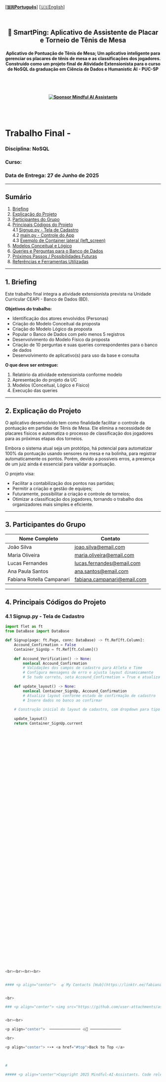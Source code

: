 
<br>

\[**[🇧🇷Português](README.pt_BR.md)**\] \[[🇺🇸English](README.md)\]

  <!--  START HEADER  -->

<br>


  <!--  START HEADER  -->
## <p align = "center" > 🏓 SmartPing: Aplicativo de Assistente de Placar e Torneio de Tênis de Mesa 
#### <p align = "center" > Aplicativo de Pontuação de Tênis de Mesa; Um aplicativo inteligente para gerenciar os placares de tênis de mesa e as classificações dos jogadores. Construído como um projeto final de Atividade Extensionista  para o curso de NoSQL da graduação em Ciência de Dados e Humanistic AI - PUC-SP  


 
  <br><br>

#### <p align="center"> [![Sponsor Mindful AI Assistants](https://img.shields.io/badge/Sponsor-Mindful%20AI%20%20Assistants-brightgreen?logo=GitHub)](https://github.com/sponsors/Mindful-AI-Assistants)

<br><br>



# Trabalho Final - 
### Disciplina: NoSQL  
### Curso: 
### Data de Entrega: 27 de Junho de 2025

---

## Sumário

1. [Briefing](#1-briefing)  
2. [Explicação do Projeto](#2-explicação-do-projeto)  
3. [Participantes do Grupo](#3-participantes-do-grupo)  
4. [Principais Códigos do Projeto](#4-principais-códigos-do-projeto)  
   4.1 [Signup.py - Tela de Cadastro](#41-signuppy---tela-de-cadastro)  
   4.2 [main.py - Controle do App](#42-mainpy---controle-do-app)  
   4.3 [Exemplo de Container lateral (left_screen)](#43-exemplo-de-container-lateral-left_screen)  
5. [Modelos Conceitual e Lógico](#5-modelos-conceitual-e-lógico)  
6. [Queries e Perguntas para o Banco de Dados](#6-queries-e-perguntas-para-o-banco-de-dados)  
7. [Próximos Passos / Possibilidades Futuras](#7-próximos-passos--possibilidades-futuras)  
8. [Referências e Ferramentas Utilizadas](#8-referências-e-ferramentas-utilizadas)  

---

## 1. Briefing

Este trabalho final integra a atividade extensionista prevista na Unidade Curricular CEAPI - Banco de Dados (BD).  

**Objetivos do trabalho:**  
- Identificação dos atores envolvidos (Personas)  
- Criação do Modelo Conceitual da proposta  
- Criação do Modelo Lógico da proposta  
- Popular o Banco de Dados com pelo menos 5 registros  
- Desenvolvimento do Modelo Físico da proposta  
- Criação de 10 perguntas e suas queries correspondentes para o banco de dados  
- Desenvolvimento de aplicativo(s) para uso da base e consulta  

**O que deve ser entregue:**  
1. Relatório da atividade extensionista conforme modelo  
2. Apresentação do projeto da UC  
3. Modelos (Conceitual, Lógico e Físico)  
4. Execução das queries  

---

## 2. Explicação do Projeto

O aplicativo desenvolvido tem como finalidade facilitar o controle da pontuação em partidas de Tênis de Mesa. Ele elimina a necessidade de placares físicos e automatiza o processo de classificação dos jogadores para as próximas etapas dos torneios.  

Embora o sistema atual seja um protótipo, há potencial para automatizar 100% da pontuação usando sensores na mesa e na bolinha, para registrar automaticamente os pontos. Porém, devido a possíveis erros, a presença de um juiz ainda é essencial para validar a pontuação.  

O projeto visa:  
- Facilitar a contabilização dos pontos nas partidas;  
- Permitir a criação e gestão de equipes;  
- Futuramente, possibilitar a criação e controle de torneios;  
- Otimizar a classificação dos jogadores, tornando o trabalho dos organizadores mais simples e eficiente.

---

## 3. Participantes do Grupo

| Nome Completo                | Contato                  |
|-----------------------------|--------------------------|
| João Silva                  | joao.silva@email.com     |
| Maria Oliveira              | maria.oliveira@email.com |
| Lucas Fernandes             | lucas.fernandes@email.com|
| Ana Paula Santos            | ana.santos@email.com     |
| Fabiana Rotella Campanari   | fabiana.campanari@email.com |

---

## 4. Principais Códigos do Projeto

### 4.1 Signup.py - Tela de Cadastro

```python
import flet as ft
from DataBase import DataBase

def Signup(page: ft.Page, conn: DataBase) -> ft.Ref[ft.Column]:
    Accound_Confirmation = False
    Container_SignUp = ft.Ref[ft.Column]()
    
    def Accound_Verification() -> None:
        nonlocal Accound_Confirmation
        # Validações dos campos de cadastro para Atleta e Time
        # Configura mensagens de erro e ajusta layout dinamicamente
        # Se tudo correto, seta Accound_Confirmation = True e atualiza layout
        
    def update_layout() -> None:
        nonlocal Container_SignUp, Accound_Confirmation
        # Atualiza layout conforme estado de confirmação de cadastro
        # Insere dados no banco ao confirmar
    
    # Construção inicial do layout de cadastro, com dropdown para tipo e campos correspondentes
    
    update_layout()
    return Container_SignUp.current
























































<br><br><br><br>


#### <p align="center">  🛸๋ My Contacts [Hub](https://linktr.ee/fabianacampanari)


<br>

### <p align="center"> <img src="https://github.com/user-attachments/assets/517fc573-7607-4c5d-82a7-38383cc0537d" />


<br><br>

<p align="center">  ────────────── ⊹🔭๋ ──────────────

<br>

<p align="center"> ➣➢➤ <a href="#top">Back to Top </a>
  

  
#
 
##### <p align="center">Copyright 2025 Mindful-AI-Assistants. Code released under the  [MIT license.]( https://github.com/Mindful-AI-Assistants/.github/blob/ad6948fdec771e022d49cd96f99024fcc7f1106a/LICENSE)

